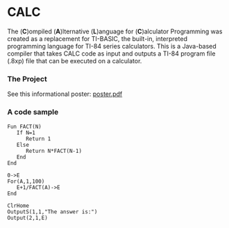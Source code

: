 # CALC
The (__C__)ompiled (__A__)lternative (__L__)anguage for (__C__)alculator Programming was created as a replacement for TI-BASIC, the built-in, interpreted programming language for TI-84 series calculators.
This is a Java-based compiler that takes CALC code as input and outputs a TI-84 program file (.8xp) file that can be executed on a calculator.

### The Project
See this informational poster: [poster.pdf](http://vvest.in/poster.pdf)

### A code sample
```
Fun FACT(N)
   If N=1
      Return 1
   Else
      Return N*FACT(N-1)
   End
End

0->E
For(A,1,100)
   E+1/FACT(A)->E
End

ClrHome
OutputS(1,1,"The answer is:")
Output(2,1,E)
```
